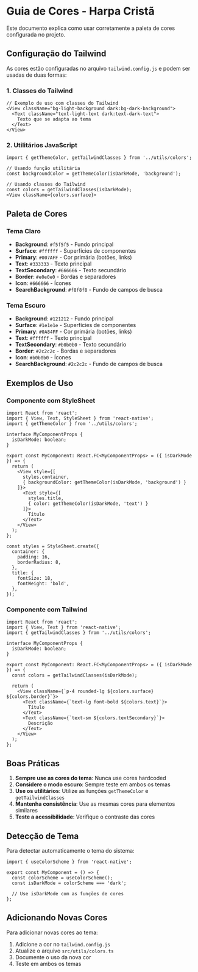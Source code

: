 # Guia de Cores - Harpa Cristã

Este documento explica como usar corretamente a paleta de cores configurada no projeto.

## Configuração do Tailwind

As cores estão configuradas no arquivo `tailwind.config.js` e podem ser usadas de duas formas:

### 1. Classes do Tailwind

```tsx
// Exemplo de uso com classes do Tailwind
<View className="bg-light-background dark:bg-dark-background">
  <Text className="text-light-text dark:text-dark-text">
    Texto que se adapta ao tema
  </Text>
</View>
```

### 2. Utilitários JavaScript

```tsx
import { getThemeColor, getTailwindClasses } from '../utils/colors';

// Usando função utilitária
const backgroundColor = getThemeColor(isDarkMode, 'background');

// Usando classes do Tailwind
const colors = getTailwindClasses(isDarkMode);
<View className={colors.surface}>
```

## Paleta de Cores

### Tema Claro
- **Background**: `#f5f5f5` - Fundo principal
- **Surface**: `#ffffff` - Superfícies de componentes
- **Primary**: `#007AFF` - Cor primária (botões, links)
- **Text**: `#333333` - Texto principal
- **TextSecondary**: `#666666` - Texto secundário
- **Border**: `#e0e0e0` - Bordas e separadores
- **Icon**: `#666666` - Ícones
- **SearchBackground**: `#f8f8f8` - Fundo de campos de busca

### Tema Escuro
- **Background**: `#121212` - Fundo principal
- **Surface**: `#1e1e1e` - Superfícies de componentes
- **Primary**: `#0A84FF` - Cor primária (botões, links)
- **Text**: `#ffffff` - Texto principal
- **TextSecondary**: `#b0b0b0` - Texto secundário
- **Border**: `#2c2c2c` - Bordas e separadores
- **Icon**: `#b0b0b0` - Ícones
- **SearchBackground**: `#2c2c2c` - Fundo de campos de busca

## Exemplos de Uso

### Componente com StyleSheet

```tsx
import React from 'react';
import { View, Text, StyleSheet } from 'react-native';
import { getThemeColor } from '../utils/colors';

interface MyComponentProps {
  isDarkMode: boolean;
}

export const MyComponent: React.FC<MyComponentProps> = ({ isDarkMode }) => {
  return (
    <View style={[
      styles.container,
      { backgroundColor: getThemeColor(isDarkMode, 'background') }
    ]}>
      <Text style={[
        styles.title,
        { color: getThemeColor(isDarkMode, 'text') }
      ]}>
        Título
      </Text>
    </View>
  );
};

const styles = StyleSheet.create({
  container: {
    padding: 16,
    borderRadius: 8,
  },
  title: {
    fontSize: 18,
    fontWeight: 'bold',
  },
});
```

### Componente com Tailwind

```tsx
import React from 'react';
import { View, Text } from 'react-native';
import { getTailwindClasses } from '../utils/colors';

interface MyComponentProps {
  isDarkMode: boolean;
}

export const MyComponent: React.FC<MyComponentProps> = ({ isDarkMode }) => {
  const colors = getTailwindClasses(isDarkMode);
  
  return (
    <View className={`p-4 rounded-lg ${colors.surface} ${colors.border}`}>
      <Text className={`text-lg font-bold ${colors.text}`}>
        Título
      </Text>
      <Text className={`text-sm ${colors.textSecondary}`}>
        Descrição
      </Text>
    </View>
  );
};
```

## Boas Práticas

1. **Sempre use as cores do tema**: Nunca use cores hardcoded
2. **Considere o modo escuro**: Sempre teste em ambos os temas
3. **Use os utilitários**: Utilize as funções `getThemeColor` e `getTailwindClasses`
4. **Mantenha consistência**: Use as mesmas cores para elementos similares
5. **Teste a acessibilidade**: Verifique o contraste das cores

## Detecção de Tema

Para detectar automaticamente o tema do sistema:

```tsx
import { useColorScheme } from 'react-native';

export const MyComponent = () => {
  const colorScheme = useColorScheme();
  const isDarkMode = colorScheme === 'dark';
  
  // Use isDarkMode com as funções de cores
};
```

## Adicionando Novas Cores

Para adicionar novas cores ao tema:

1. Adicione a cor no `tailwind.config.js`
2. Atualize o arquivo `src/utils/colors.ts`
3. Documente o uso da nova cor
4. Teste em ambos os temas 